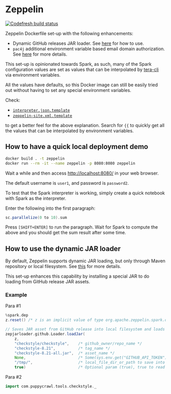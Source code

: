 # Zeppelin

[![Codefresh build status]( https://g.codefresh.io/api/badges/pipeline/dsaid/dsaidgovsg%2Fzeppelin%2Fzeppelin?branch=master&key=eyJhbGciOiJIUzI1NiJ9.NWNhNDBjNDA1MTMxODZjZjdhMTUyYjQx.uEnKk6__Qzfhrurzdo57Oly3AhBgrjFWZZrovG-m-8E&type=cf-1)]( https://g.codefresh.io/pipelines/zeppelin/builds?repoOwner=dsaidgovsg&repoName=zeppelin&serviceName=dsaidgovsg%2Fzeppelin&filter=trigger:build~Build;branch:master;pipeline:5d5e4cd6e32ac26b357d3034~zeppelin)

Zeppelin Dockerfile set-up with the following enhancements:

- Dynamic GitHub releases JAR loader. See
  [here](#how-to-use-the-dynamic-JAR-loader) for how to use.
- `pac4j` additional environment variable based email domain authorization.
  See [here](https://github.com/datagovsg/pac4j-authorizer) for more details.

This set-up is opinionated towards Spark, as such, many of the Spark
configuration values are set as values that can be interpolated by
[tera-cli](https://github.com/guangie88/tera-cli) via environment variables.

All the values have defaults, so this Docker image can still be easily tried out
without having to set any special environment variables.

Check:

- [`interpreter.json.template`](docker/conf/interpreter.json.template)
- [`zeppelin-site.xml.template`](docker/conf/zeppelin-site.xml.template)

to get a better feel for the above explanation. Search for `{{` to quickly get
all the values that can be interpolated by environment variables.

## How to have a quick local deployment demo

```bash
docker build . -t zeppelin
docker run --rm -it --name zeppelin -p 8080:8080 zeppelin
```

Wait a while and then access <http://localhost:8080/> in your web browser.

The default username is `user1`, and password is `password2`.

To test that the Spark interpreter is working, simply create a quick notebook
with Spark as the interpreter.

Enter the following into the first paragraph:

```scala
sc.parallelize(0 to 10).sum
```

Press `[SHIFT+ENTER]` to run the paragraph. Wait for Spark to compute the above
and you should get the sum result after some time.

## How to use the dynamic JAR loader

By default, Zeppelin supports dynamic JAR loading, but only through Maven
repository or local filesystem. See
[this](https://zeppelin.apache.org/docs/latest/interpreter/spark.html#3-dynamic-dependency-loading-via-sparkdep-interpreter)
for more details.

This set-up enhances this capability by
installing a special JAR to do loading from GitHub release JAR assets.

### Example

Para #1

```scala
%spark.dep
z.reset() /* z is an implicit value of type org.apache.zeppelin.spark.dep.SparkDependencyContext */

// Saves JAR asset from GitHub release into local filesystem and loads JAR
zepjarloader.github.Loader.loadJar(
    z,
    "checkstyle/checkstyle",    /* github_owner/repo_name */
    "checkstyle-8.21",          /* tag_name */
    "checkstyle-8.21-all.jar",  /* asset_name */
    None,                       /* Some(sys.env.get("GITHUB_API_TOKEN").get) if private repo, None if no token needed */
    "/tmp/",                    /* local_file_dir_or_path to save into */
    true)                       /* Optional param (true), true to read from local_file_path first (cache), false to always fetch from scratch */
```

Para #2

```scala
import com.puppycrawl.tools.checkstyle._
```
